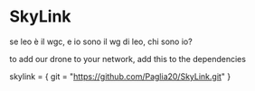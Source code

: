 # SkyLink
se leo è il wgc, e io sono il wg di leo, chi sono io?

to add our drone to your network, add this to the dependencies 

skylink = { git = "https://github.com/Paglia20/SkyLink.git" }
